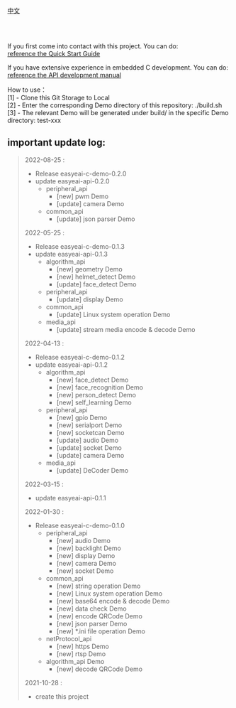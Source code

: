 <br/>
<br/>


[中文](README_CN.md)

<br />
<br />

If you first come into contact with this project. You can do:  
[reference the Quick Start Guide](https://www.easy-eai.com/document_details/3/133)

If you have extensive experience in embedded C development. You can do:  
[reference the API development manual](https://www.easy-eai.com/document_details/3/129)


How to use：  
[1] - Clone this Git Storage to Local   
[2] - Enter the corresponding Demo directory of this repository: ./build.sh   
[3] - The relevant Demo will be generated under build/ in the specific Demo directory: test-xxx

important update log:
---
> 2022-08-25 : 
> * Release easyeai-c-demo-0.2.0
> * update easyeai-api-0.2.0
>   * peripheral_api
> 	  * [new] pwm Demo
> 	  * [update] camera Demo
>   * common_api
> 	  * [update] json parser Demo
>
> 2022-05-25 : 
> * Release easyeai-c-demo-0.1.3
> * update easyeai-api-0.1.3
>   * algorithm_api
> 	  * [new] geometry Demo
> 	  * [new] helmet_detect Demo
> 	  * [update] face_detect Demo
>   * peripheral_api
> 	  * [update] display Demo
>   * common_api
> 	  * [update] Linux system operation Demo
>   * media_api
> 	  * [update] stream media encode & decode Demo
>
> 2022-04-13 : 
> * Release easyeai-c-demo-0.1.2
> * update easyeai-api-0.1.2
>   * algorithm_api
> 	  * [new] face_detect Demo
> 	  * [new] face_recognition Demo
> 	  * [new] person_detect Demo
> 	  * [new] self_learning Demo
>   * peripheral_api
> 	  * [new] gpio Demo
> 	  * [new] serialport Demo
> 	  * [new] socketcan Demo
> 	  * [update] audio Demo
> 	  * [update] socket Demo
> 	  * [update] camera Demo
>   * media_api
> 	  * [update] DeCoder Demo
>
> 2022-03-15 : 
> * update easyeai-api-0.1.1
>
> 2022-01-30 : 
> * Release easyeai-c-demo-0.1.0
>   * peripheral_api
> 	  * [new] audio Demo
> 	  * [new] backlight Demo
> 	  * [new] display Demo
> 	  * [new] camera Demo
> 	  * [new] socket Demo
>   * common_api
> 	  * [new] string operation Demo
> 	  * [new] Linux system operation Demo
> 	  * [new] base64 encode & decode Demo
> 	  * [new] data check Demo
> 	  * [new] encode QRCode Demo
> 	  * [new] json parser Demo
> 	  * [new] *.ini file operation Demo
>   * netProtocol_api
> 	  * [new] https Demo
> 	  * [new] rtsp Demo
>   * algorithm_api Demo
> 	  * [new] decode QRCode Demo
>
> 2021-10-28 : 
> * create this project
